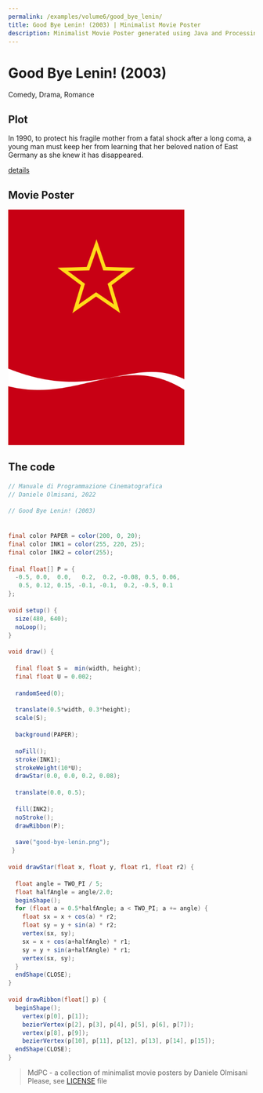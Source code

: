 ```yaml
---
permalink: /examples/volume6/good_bye_lenin/
title: Good Bye Lenin! (2003) | Minimalist Movie Poster
description: Minimalist Movie Poster generated using Java and Processing.
---
```


# Good Bye Lenin! (2003)

Comedy, Drama, Romance

## Plot
In 1990, to protect his fragile mother from a fatal shock after a long coma, a young man must keep her from learning that her beloved nation of East Germany as she knew it has disappeared.

[details](https://www.imdb.com/title/tt0301357/)

## Movie Poster
<img src="good-bye-lenin.png"  width="360px" title="Good Bye Lenin!">


## The code
```java
// Manuale di Programmazione Cinematografica
// Daniele Olmisani, 2022

// Good Bye Lenin! (2003)


final color PAPER = color(200, 0, 20);
final color INK1 = color(255, 220, 25);
final color INK2 = color(255);

final float[] P = {
  -0.5, 0.0,  0.0,   0.2,  0.2, -0.08, 0.5, 0.06,
   0.5, 0.12, 0.15, -0.1, -0.1,  0.2, -0.5, 0.1
};

void setup() {
  size(480, 640);
  noLoop();
}

void draw() {
  
  final float S =  min(width, height);
  final float U = 0.002;
  
  randomSeed(0);
  
  translate(0.5*width, 0.3*height);
  scale(S);
  
  background(PAPER);
  
  noFill();
  stroke(INK1);
  strokeWeight(10*U);
  drawStar(0.0, 0.0, 0.2, 0.08);
  
  translate(0.0, 0.5);
  
  fill(INK2);
  noStroke();
  drawRibbon(P);

  save("good-bye-lenin.png");
 }

void drawStar(float x, float y, float r1, float r2) {
  
  float angle = TWO_PI / 5;
  float halfAngle = angle/2.0;
  beginShape();
  for (float a = 0.5*halfAngle; a < TWO_PI; a += angle) {
    float sx = x + cos(a) * r2;
    float sy = y + sin(a) * r2;
    vertex(sx, sy);
    sx = x + cos(a+halfAngle) * r1;
    sy = y + sin(a+halfAngle) * r1;
    vertex(sx, sy);
  }
  endShape(CLOSE);
}

void drawRibbon(float[] p) {
  beginShape();
    vertex(p[0], p[1]);
    bezierVertex(p[2], p[3], p[4], p[5], p[6], p[7]);
    vertex(p[8], p[9]);
    bezierVertex(p[10], p[11], p[12], p[13], p[14], p[15]);  
  endShape(CLOSE);
}

```

> MdPC - a collection of minimalist movie posters
> by Daniele Olmisani
> Please, see [LICENSE](../../../LICENSE) file
